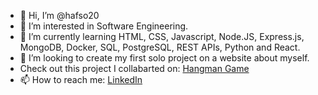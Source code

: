 - 👋 Hi, I’m @hafso20
- 👀 I’m interested in Software Engineering.
- 🌱 I’m currently learning HTML, CSS, Javascript, Node.JS, Express.js, MongoDB, Docker, SQL, PostgreSQL, REST APIs, Python and React.
- 💞️ I’m looking to create my first solo project on a website about myself.
- Check out this project I collabarted on: [Hangman Game](https://github.com/HarryTB2112/syntax-squad)
- 📫 How to reach me: [LinkedIn](http://linkedin.com/in/hafso-salad-11b50613b)

<!---
hafso20/hafso20 is a ✨ special ✨ repository because its `README.md` (this file) appears on your GitHub profile.
You can click the Preview link to take a look at your changes.
--->
